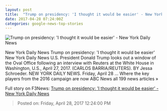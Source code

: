 ```yaml
---
layout: post
title:  "Trump on presidency: 'I thought it would be easier' - New York Daily News"
date: 2017-04-28 07:24:00Z
categories: google-news-top-stories
---
```


![Trump on presidency: 'I thought it would be easier' - New York Daily News](http://assets.nydailynews.com/polopoly_fs/1.3111453.1493363451!/img/httpImage/image.jpg_gen/derivatives/landscape_1200/usa-trump.jpg)

New York Daily News Trump on presidency: 'I thought it would be easier' New York Daily News U.S. President Donald Trump looks out a window of the Oval Office following an interview with Reuters at the White House in Washington, U.S., April 27, 2017. (CARLOS BARRIA/REUTERS). BY Jessa Schroeder. NEW YORK DAILY NEWS. Friday, April 28 ... Where the key players from the 2016 campaign are now ABC News all 199 news articles »


Full story on F3News: [Trump on presidency: 'I thought it would be easier' - New York Daily News](http://www.f3nws.com/n/c4zdSG)

> Posted on: Friday, April 28, 2017 12:24:00 PM
